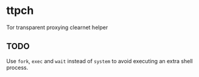 # ttpch
Tor transparent proxying clearnet helper

## TODO

Use `fork`, `exec` and `wait` instead of `system` to avoid executing an extra
shell process.
